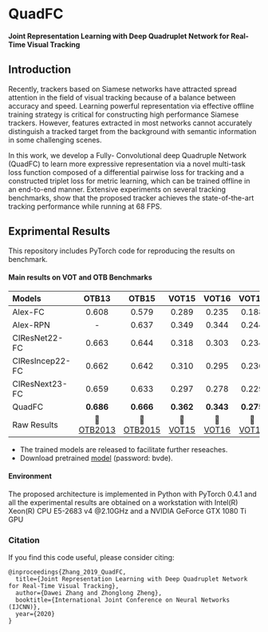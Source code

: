 # QuadFC
**Joint Representation Learning with Deep Quadruplet Network for Real-Time Visual Tracking**

## Introduction
Recently, trackers based on Siamese networks have attracted spread attention in the field of visual tracking because of a balance between accuracy and speed. Learning powerful representation via effective offline training strategy is critical for constructing high performance Siamese trackers. However, features extracted in most networks cannot accurately distinguish a tracked target from the background with semantic information in some challenging scenes. 

In this work, we develop a Fully- Convolutional deep Quadruple Network (QuadFC) to learn more expressive representation via a novel multi-task loss function composed of a differential pairwise loss for tracking and a constructed triplet loss for metric learning, which can be trained offline in an end-to-end manner. Extensive experiments on several tracking benchmarks, show that the proposed tracker achieves the state-of-the-art tracking performance while running at 68 FPS.

## Exprimental Results
This repository includes PyTorch code for reproducing the results on benchmark.

#### Main results on VOT and OTB Benchmarks
| Models  | OTB13 | OTB15 | VOT15 | VOT16 | VOT17|
| :------ | :------: | :------: | :------: | :------: | :------: | 
| Alex-FC      | 0.608 | 0.579 | 0.289 | 0.235 | 0.188 |
| Alex-RPN     | -     | 0.637 | 0.349 | 0.344 | 0.244 |
| CIResNet22-FC  | 0.663 | 0.644 | 0.318 | 0.303 | 0.234 |
| CIResIncep22-FC| 0.662 | 0.642 | 0.310 | 0.295 | 0.236 |
| CIResNext23-FC | 0.659 | 0.633 | 0.297 | 0.278 | 0.229 |
| QuadFC         | **0.686** | **0.666** | **0.362** | **0.343** | **0.275** |
| Raw Results | :paperclip: [OTB2013](https://pan.baidu.com/s/1IyTuzeMioo1njzjHiNHDcQ) | :paperclip: [OTB2015](https://pan.baidu.com/s/1TDoa0R3WEdzGnKPPuIqYCg)  | :paperclip: [VOT15](https://pan.baidu.com/s/1SGLcMWgrBuBT_kaXMdQBug)  | :paperclip: [VOT16](https://pan.baidu.com/s/11-5_PVhRzu-3CAinSA1PTQ) |  :paperclip: [VOT17](https://pan.baidu.com/s/1PIgI5c8vmEL39frywsiMFA) |

- The trained models are released to facilitate further reseaches.
- Download pretrained [model](https://pan.baidu.com/s/1zYBmJ5tkEWVm0avv6ZaFbA) (password: bvde).

#### Environment 
The proposed architecture is implemented in Python with PyTorch 0.4.1 and all the experimental results are obtained on a workstation with Intel(R) Xeon(R) CPU E5-2683 v4
@2.10GHz and a NVIDIA GeForce GTX 1080 Ti GPU

### Citation
If you find this code useful, please consider citing:

```
@inproceedings{Zhang_2019_QuadFC,
  title={Joint Representation Learning with Deep Quadruplet Network for Real-Time Visual Tracking},
  author={Dawei Zhang and Zhonglong Zheng},
  booktitle={International Joint Conference on Neural Networks (IJCNN)},
  year={2020}
}
```

